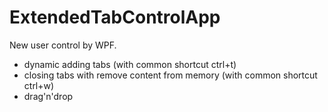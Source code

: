 # ExtendedTabControlApp

New user control by WPF.

+ dynamic adding tabs (with common shortcut ctrl+t)
+ closing tabs with remove content from memory (with common shortcut ctrl+w)
+ drag'n'drop
